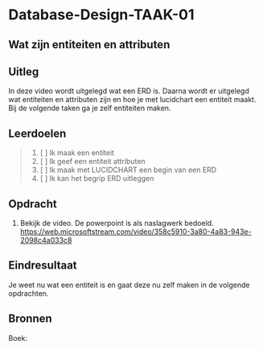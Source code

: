 # Database-Design-TAAK-01

## Wat zijn entiteiten en attributen

## Uitleg

In deze video wordt uitgelegd wat een ERD is. Daarna wordt er uitgelegd wat entiteiten en attributen zijn en hoe je met lucidchart een entiteit maakt.
Bij de volgende taken ga je zelf entiteiten maken.

## Leerdoelen

> 1. [ ] Ik maak een entiteit
> 2. [ ] Ik geef een entiteit attributen
> 3. [ ] Ik maak met LUCIDCHART een begin van een ERD
> 4. [ ] Ik kan het begrip ERD uitleggen

## Opdracht
1. Bekijk de video. De powerpoint is als naslagwerk bedoeld. 
   https://web.microsoftstream.com/video/358c5910-3a80-4a83-943e-2098c4a033c8 
   
## Eindresultaat

Je weet nu wat een entiteit is en gaat deze nu zelf maken in de volgende opdrachten.

## Bronnen
Boek: 